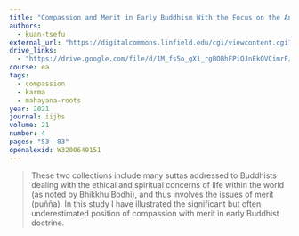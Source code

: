 ```yaml
---
title: "Compassion and Merit in Early Buddhism With the Focus on the Aṅguttara Nikāya and the Ekottarika Āgama"
authors:
  - kuan-tsefu
external_url: "https://digitalcommons.linfield.edu/cgi/viewcontent.cgi?article=1009&context=iijbs"
drive_links:
  - "https://drive.google.com/file/d/1M_fs5o_gX1_rgBOBhFPiQJnEkQVCimrF/view?usp=drivesdk"
course: ea
tags:
  - compassion
  - karma
  - mahayana-roots
year: 2021
journal: iijbs
volume: 21
number: 4
pages: "53--83"
openalexid: W3200649151
---
```


> These two collections include many suttas addressed to Buddhists dealing with the ethical and spiritual concerns of life within the world (as noted by Bhikkhu Bodhi), and thus involves the issues of merit (puñña).
In this study I have illustrated the significant but often underestimated position of compassion with merit in early Buddhist doctrine.
